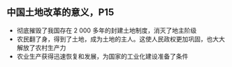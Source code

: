 ## 中国土地改革的意义，P15

- 彻底摧毁了我国存在 2 000 多年的封建土地制度，消灭了地主阶级
- 农民翻了身，得到了土地，成为土地的主人。这使人民政权更加巩固，也大大解放了农村生产力
- 农业生产获得迅速恢复和发展，为国家的工业化建设准备了条件

